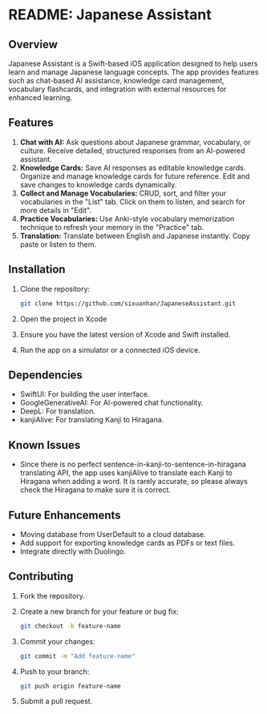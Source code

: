 # README: Japanese Assistant

## Overview

Japanese Assistant is a Swift-based iOS application designed to help users learn and manage Japanese language concepts. The app provides features such as chat-based AI assistance, knowledge card management, vocabulary flashcards, and integration with external resources for enhanced learning.

## Features

1. **Chat with AI:**
    Ask questions about Japanese grammar, vocabulary, or culture. Receive detailed, structured responses from an AI-powered assistant.
2. **Knowledge Cards:**
    Save AI responses as editable knowledge cards. Organize and manage knowledge cards for future reference. Edit and save changes to knowledge cards dynamically.
3. **Collect and Manage Vocabularies:**
    CRUD, sort, and filter your vocabularies in the "List" tab. Click on them to listen, and search for more details in "Edit".
4. **Practice Vocabularies:**
   Use Anki-style vocabulary memorization technique to refresh your memory in the "Practice" tab.
5. **Translation:**
   Translate between English and Japanese instantly. Copy paste or listen to them.

## Installation

1. Clone the repository:

    ```bash
    git clone https://github.com/sixuanhan/JapaneseAssistant.git
    ```

2. Open the project in Xcode
3. Ensure you have the latest version of Xcode and Swift installed.
4. Run the app on a simulator or a connected iOS device.

## Dependencies

- SwiftUI: For building the user interface.
- GoogleGenerativeAI: For AI-powered chat functionality.
- DeepL: For translation.
- kanjiAlive: For translating Kanji to Hiragana.

## Known Issues

- Since there is no perfect sentence-in-kanji-to-sentence-in-hiragana translating API, the app uses kanjiAlive to translate each Kanji to Hiragana when adding a word. It is rarely accurate, so please always check the Hiragana to make sure it is correct.

## Future Enhancements

- Moving database from UserDefault to a cloud database.
- Add support for exporting knowledge cards as PDFs or text files.
- Integrate directly with Duolingo.

## Contributing

1. Fork the repository.
2. Create a new branch for your feature or bug fix:

   ```bash
   git checkout -b feature-name
   ```

3. Commit your changes:

   ```bash
   git commit -m "Add feature-name"
   ```

4. Push to your branch:

    ```bash
    git push origin feature-name
    ```

5. Submit a pull request.
